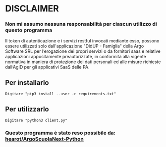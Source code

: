# DISCLAIMER
### Non mi assumo nessuna responsabilità per ciascun utilizzo di questo programma

Il token di autenticazione e i servizi restful invocati mediante esso, possono essere utilizzati solo dall'applicazione "DidUP - Famiglia" della Argo Software SRL per l’erogazione dei propri servizi o da fornitori saas e relative applicazioni appositamente preautorizzate, in conformità alla vigente normativa in maniera di protezione dei dati personali ed alle misure richieste dall’AgID per gli applicativi SaaS delle PA.

## Per installarlo

`Digitare "pip3 install --user -r requirements.txt"`

## Per utilizzarlo

`Digitare "python3 client.py"`

### Questo programma è stato reso possibile da: [hearot/ArgoScuolaNext-Python](https://github.com/hearot/ArgoScuolaNext-Python)
